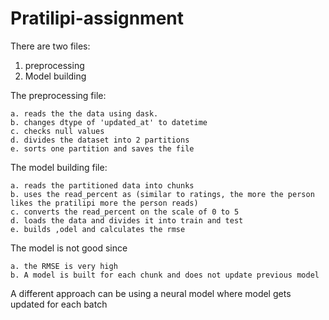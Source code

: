 # Pratilipi-assignment

There are two files:
1. preprocessing
2. Model building

The preprocessing file:

    a. reads the the data using dask. 
    b. changes dtype of 'updated_at' to datetime
    c. checks null values
    d. divides the dataset into 2 partitions
    e. sorts one partition and saves the file
  
 The model building file:
 
    a. reads the partitioned data into chunks
    b. uses the read_percent as (similar to ratings, the more the person likes the pratilipi more the person reads)
    c. converts the read_percent on the scale of 0 to 5
    d. loads the data and divides it into train and test
    e. builds ,odel and calculates the rmse
    
  The model is not good since
  
    a. the RMSE is very high
    b. A model is built for each chunk and does not update previous model
    
  A different approach can be using a neural model where model gets updated for each batch
